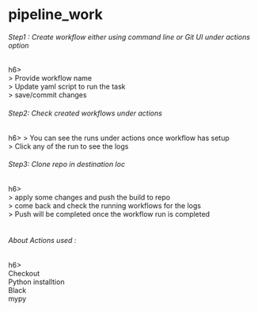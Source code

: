 # pipeline_work

<h6>Step1 : Create workflow either using command line or Git UI under actions option </h6>h6><br>
        > Provide workflow name<br>
        > Update yaml script to run the task<br>
        > save/commit changes<br>
<h6>Step2: Check created workflows under actions<br></h6>h6>
        > You can see the runs under actions once workflow has setup <br>
        > Click any of the run to see the logs<br>
<h6>Step3: Clone repo in destination loc</h6>h6><br>
        > apply some changes and push the build to repo<br>
        > come back and check the running workflows for the logs<br>
        > Push will be completed once the workflow run is completed<br><br>


<h6>About Actions used :</h6>h6><br>
Checkout<br>
Python installtion<br>
Black<br>
mypy<br>
